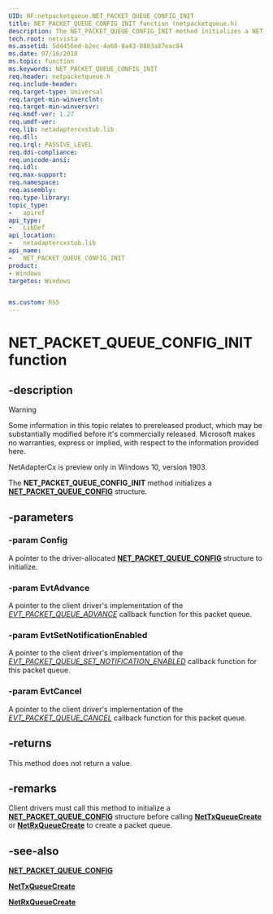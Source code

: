 ```yaml
---
UID: NF:netpacketqueue.NET_PACKET_QUEUE_CONFIG_INIT
title: NET_PACKET_QUEUE_CONFIG_INIT function (netpacketqueue.h)
description: The NET_PACKET_QUEUE_CONFIG_INIT method initializes a NET_PACKET_QUEUE_CONFIG structure.
tech.root: netvista
ms.assetid: 5dd456ed-b2ec-4a60-8a43-0803a87eac84
ms.date: 07/16/2018
ms.topic: function
ms.keywords: NET_PACKET_QUEUE_CONFIG_INIT
req.header: netpacketqueue.h
req.include-header:
req.target-type: Universal
req.target-min-winverclnt:
req.target-min-winversvr:
req.kmdf-ver: 1.27
req.umdf-ver:
req.lib: netadaptercxstub.lib
req.dll:
req.irql: PASSIVE_LEVEL
req.ddi-compliance:
req.unicode-ansi:
req.idl:
req.max-support:
req.namespace:
req.assembly:
req.type-library: 
topic_type: 
-	apiref
api_type: 
-	LibDef
api_location: 
-	netadaptercxstub.lib
api_name: 
-	NET_PACKET_QUEUE_CONFIG_INIT
product:
- Windows
targetos: Windows


ms.custom: RS5
---
```


# NET_PACKET_QUEUE_CONFIG_INIT function


## -description

> [!WARNING]
> Some information in this topic relates to prereleased product, which may be substantially modified before it's commercially released. Microsoft makes no warranties, express or implied, with respect to the information provided here.
>
> NetAdapterCx is preview only in Windows 10, version 1903.

The **NET_PACKET_QUEUE_CONFIG_INIT** method initializes a [**NET_PACKET_QUEUE_CONFIG**](ns-netpacketqueue-_net_packet_queue_config.md) structure.

## -parameters

### -param Config

A pointer to the driver-allocated [**NET_PACKET_QUEUE_CONFIG**](ns-netpacketqueue-_net_packet_queue_config.md) structure to initialize.

### -param EvtAdvance

A pointer to the client driver's implementation of the [*EVT_PACKET_QUEUE_ADVANCE*](nc-netpacketqueue-evt_packet_queue_advance.md) callback function for this packet queue.

### -param EvtSetNotificationEnabled

A pointer to the client driver's implementation of the [*EVT_PACKET_QUEUE_SET_NOTIFICATION_ENABLED*](nc-netpacketqueue-evt_packet_queue_advance.md) callback function for this packet queue.

### -param EvtCancel

A pointer to the client driver's implementation of the [*EVT_PACKET_QUEUE_CANCEL*](nc-netpacketqueue-evt_packet_queue_advance.md) callback function for this packet queue.

## -returns

This method does not return a value.

## -remarks

Client drivers must call this method to initialize a [**NET_PACKET_QUEUE_CONFIG**](ns-netpacketqueue-_net_packet_queue_config.md) structure before calling [**NetTxQueueCreate**](../nettxqueue/nf-nettxqueue-nettxqueuecreate.md) or [**NetRxQueueCreate**](../netrxqueue/nf-netrxqueue-netrxqueuecreate.md) to create a packet queue.

## -see-also

[**NET_PACKET_QUEUE_CONFIG**](ns-netpacketqueue-_net_packet_queue_config.md)

[**NetTxQueueCreate**](../nettxqueue/nf-nettxqueue-nettxqueuecreate.md)

[**NetRxQueueCreate**](../netrxqueue/nf-netrxqueue-netrxqueuecreate.md)
